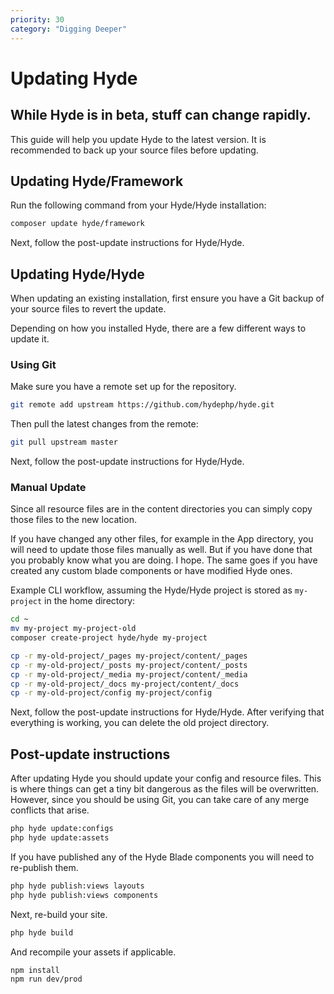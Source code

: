 ```yaml
---
priority: 30
category: "Digging Deeper"
---
```


# Updating Hyde

## While Hyde is in beta, stuff can change rapidly.
This guide will help you update Hyde to the latest version. It is recommended to back up your source files before updating.

## Updating Hyde/Framework 

Run the following command from your Hyde/Hyde installation:
```bash
composer update hyde/framework
```

Next, follow the post-update instructions for Hyde/Hyde.

## Updating Hyde/Hyde 
When updating an existing installation, first ensure you have a Git backup of your source files to revert the update.

Depending on how you installed Hyde, there are a few different ways to update it.

### Using Git
Make sure you have a remote set up for the repository.
```bash
git remote add upstream https://github.com/hydephp/hyde.git
```

Then pull the latest changes from the remote:
```bash
git pull upstream master
```

Next, follow the post-update instructions for Hyde/Hyde.

### Manual Update
Since all resource files are in the content directories you can simply copy those files to the new location.

If you have changed any other files, for example in the App directory, you will need to update those files manually as well. But if you have done that you probably know what you are doing. I hope. The same goes if you have created any custom blade components or have modified Hyde ones.

Example CLI workflow, assuming the Hyde/Hyde project is stored as `my-project` in the home directory:
```bash
cd ~
mv my-project my-project-old
composer create-project hyde/hyde my-project

cp -r my-old-project/_pages my-project/content/_pages
cp -r my-old-project/_posts my-project/content/_posts
cp -r my-old-project/_media my-project/content/_media
cp -r my-old-project/_docs my-project/content/_docs
cp -r my-old-project/config my-project/config
```

Next, follow the post-update instructions for Hyde/Hyde. After verifying that everything is working, you can delete the old project directory.

## Post-update instructions
After updating Hyde you should update your config and resource files. This is where things can get a tiny bit dangerous as the files will be overwritten. However, since you should be using Git, you can take care of any merge conflicts that arise.

```bash
php hyde update:configs
php hyde update:assets
```

If you have published any of the Hyde Blade components you will need to re-publish them.

```bash
php hyde publish:views layouts
php hyde publish:views components
```

Next, re-build your site.

```bash
php hyde build
```

And recompile your assets if applicable.

```bash
npm install
npm run dev/prod
```